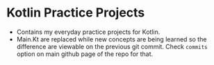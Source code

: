 # Kotlin Practice Projects

- Contains my everyday practice projects for Kotlin. 
- Main.Kt are replaced while new concepts are being learned so the difference are viewable on the previous git commit. 
  Check `commits` option on main github page of the repo for that.